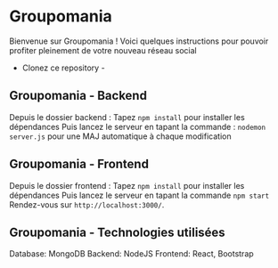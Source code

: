 # Groupomania
Bienvenue sur Groupomania ! 
Voici quelques instructions pour pouvoir profiter pleinement de votre nouveau réseau social 

 - Clonez ce repository - 

 ## Groupomania - Backend
Depuis le dossier backend : 
Tapez `npm install` pour installer les dépendances 
Puis lancez le serveur en tapant la commande : `nodemon server.js` pour une MAJ automatique à chaque modification

## Groupomania - Frontend
Depuis le dossier frontend :
Tapez `npm install` pour installer les dépendances 
Puis lancez le serveur en tapant la commande `npm start` 
Rendez-vous sur `http://localhost:3000/`.

## Groupomania - Technologies utilisées
Database: MongoDB
Backend: NodeJS
Frontend: React, Bootstrap



